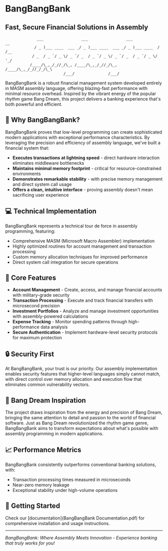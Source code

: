 # BangBangBank

## Fast, Secure Financial Solutions in Assembly

                  ___                 ___                 ___            __  
                 / _ )___ ____  ___ _/ _ )___ ____  ___ _/ _ )___ ____  / /__
                / _  / _ `/ _ \/ _ `/ _  / _ `/ _ \/ _ `/ _  / _ `/ _ \/  '_/
               /____/\_,_/_//_/\_, /____/\_,_/_//_/\_, /____/\_,_/_//_/_/\_\ 
                              /___/               /___/                      

BangBangBank is a robust financial management system developed entirely in MASM assembly language, offering blazing-fast performance with minimal resource overhead. Inspired by the vibrant energy of the popular rhythm game Bang Dream, this project delivers a banking experience that's both powerful and efficient.

## 🚀 Why BangBangBank?

BangBangBank proves that low-level programming can create sophisticated modern applications with exceptional performance characteristics. By leveraging the precision and efficiency of assembly language, we've built a financial system that:

- **Executes transactions at lightning speed** - direct hardware interaction eliminates middleware bottlenecks
- **Maintains minimal memory footprint** - critical for resource-constrained environments
- **Demonstrates remarkable stability** - with precise memory management and direct system call usage
- **Offers a clean, intuitive interface** - proving assembly doesn't mean sacrificing user experience

## 💻 Technical Implementation

BangBangBank represents a technical tour de force in assembly programming, featuring:

- Comprehensive MASM (Microsoft Macro Assembler) implementation
- Highly optimized routines for account management and transaction processing
- Custom memory allocation techniques for improved performance
- Direct system call integration for secure operations

## 🌟 Core Features

- **Account Management** - Create, access, and manage financial accounts with military-grade security
- **Transaction Processing** - Execute and track financial transfers with microsecond precision
- **Investment Portfolios** - Analyze and manage investment opportunities with assembly-powered calculations
- **Expense Tracking** - Monitor spending patterns through high-performance data analysis
- **Secure Authentication** - Implement hardware-level security protocols for maximum protection

## 🔒 Security First

At BangBangBank, your trust is our priority. Our assembly implementation enables security features that higher-level languages simply cannot match, with direct control over memory allocation and execution flow that eliminates common vulnerability vectors.

## 🎵 Bang Dream Inspiration

The project draws inspiration from the energy and precision of Bang Dream, bringing the same attention to detail and passion to the world of financial software. Just as Bang Dream revolutionized the rhythm game genre, BangBangBank aims to transform expectations about what's possible with assembly programming in modern applications.

## 📈 Performance Metrics

BangBangBank consistently outperforms conventional banking solutions, with:
- Transaction processing times measured in microseconds
- Near-zero memory leakage
- Exceptional stability under high-volume operations

## 🚀 Getting Started

Check our [documentation](BangBangBank Documentation.pdf) for comprehensive installation and usage instructions.

---

*BangBangBank: Where Assembly Meets Innovation - Experience banking that truly works for you!*

